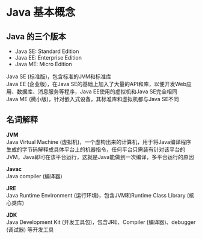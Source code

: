 # Java 基本概念

## Java 的三个版本

- Java SE: Standard Edition
- Java EE: Enterprise Edition
- Java ME: Micro Edition

Java SE (标准版)，包含标准的JVM和标准库  
Java EE (企业版)，在Java SE的基础上加入了大量的API和库，以便开发Web应用、数据库、消息服务等程序，Java EE使用的虚拟机和Java SE完全相同  
Java ME (微小版)，针对嵌入式设备，其标准库和虚拟机都与Java SE不同  

## 名词解释

**JVM**  
Java Virtual Machine (虚拟机)，一个虚构出来的计算机，用于将Java编译程序生成的字节码解释成具体平台上的机器指令，任何平台只需装有针对该平台的JVM，Java即可在该平台运行，这就是Java能做到一次编译，多平台运行的原因  

**Javac**  
Java compiler (编译器)

**JRE**  
Java Runtime Environment (运行环境)，包含JVM和Runtime Class Library (核心类库)  

**JDK**  
Java Development Kit (开发工具包)，包含JRE、Compiler (编译器)、debugger (调试器) 等开发工具  